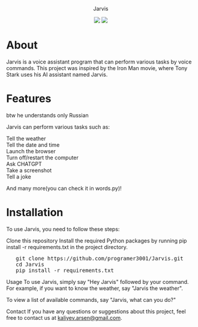 <p align="center"> Jarvis </p>
<p align="center">
    <img src="https://img.shields.io/badge/python-3.7%2B-blue">
    <img src="https://img.shields.io/github/license/programer3001/Jarvis">
</p>


<h1 style="font-weight:bold;">About</h1>

Jarvis is a voice assistant program that can perform various tasks by voice commands. This project was inspired by the Iron Man movie, where Tony Stark uses his AI assistant named Jarvis.


<h1 style="font-weight:bold;">Features</h1>

btw he understands only Russian

Jarvis can perform various tasks such as:

Tell the weather  
Tell the date and time  
Launch the browser  
Turn off/restart the computer  
Ask CHATGPT  
Take a screenshot  
Tell a joke  

And many more(you can check it in words.py)!

<h1 style="font-weight:bold;">Installation</h1>

To use Jarvis, you need to follow these steps:

Clone this repository
Install the required Python packages by running pip install -r requirements.txt in the project directory.
<pre>
   git clone https://github.com/programer3001/Jarvis.git
   cd Jarvis
   pip install -r requirements.txt
</pre>
Usage
To use Jarvis, simply say "Hey Jarvis" followed by your command. For example, if you want to know the weather, say "Jarvis the weather".

To view a list of available commands, say "Jarvis, what can you do?"


Contact
If you have any questions or suggestions about this project, feel free to contact us at kaliyev.arsen@gmail.com.
